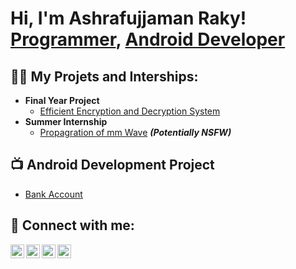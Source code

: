 <h1>Hi, I'm Ashrafujjaman Raky! <br/><a href="https://github.com/ashrafujjamanr">Programmer</a>, <a href="https://www.linkedin.com/in/ashrafujjamanraky/">Android Developer</a>

<h2>👨‍💻 My Projets and Interships:</h2>

- <b>Final Year Project</b>
  - [Efficient Encryption and Decryption System](https://github.com/joshmadakor1/Algorithms-Practice)
- <b>Summer Internship</b>
  - [Propagration of mm Wave](https://github.com/joshmadakor1/4chan-Image-Analysis-Middleware-C964) <b><i>(Potentially NSFW)</b></i>

<h2>📺 Android Development Project</h2>

- [Bank Account](https://www.youtube.com/watch?v=a83ASGn_V_s)


<h2> 🤳 Connect with me:</h2>

[<img align="left" alt="JoshMadakor | YouTube" width="22px" src="https://cdn.jsdelivr.net/npm/simple-icons@v3/icons/youtube.svg" />][youtube]
[<img align="left" alt="JoshMadakor | Twitter" width="22px" src="https://cdn.jsdelivr.net/npm/simple-icons@v3/icons/twitter.svg" />][twitter]
[<img align="left" alt="JoshMadakor | LinkedIn" width="22px" src="https://cdn.jsdelivr.net/npm/simple-icons@v3/icons/linkedin.svg" />][linkedin]
[<img align="left" alt="JoshMadakor | Instagram" width="22px" src="https://cdn.jsdelivr.net/npm/simple-icons@v3/icons/instagram.svg" />][instagram]

[twitter]: https://x.com/Ash_Rafujjaman
[youtube]: https://www.youtube.com/c/@AshsFootballOdyssey
[instagram]: https://www.instagram.com/ash.raf.3/
[linkedin]: https://linkedin.com/in/ashrafujjamanraky/

<!--
**joshmadakor1/joshmadakor1** is a ✨ _special_ ✨ repository because its `README.md` (this file) appears on your GitHub profile.

Here are some ideas to get you started:

- 🔭 I’m currently working on ...
- 🌱 I’m currently learning ...
- 👯 I’m looking to collaborate on ...
- 🤔 I’m looking for help with ...
- 💬 Ask me about ...
- 📫 How to reach me: ...
- 😄 Pronouns: ...
- ⚡ Fun fact: ...
-->
